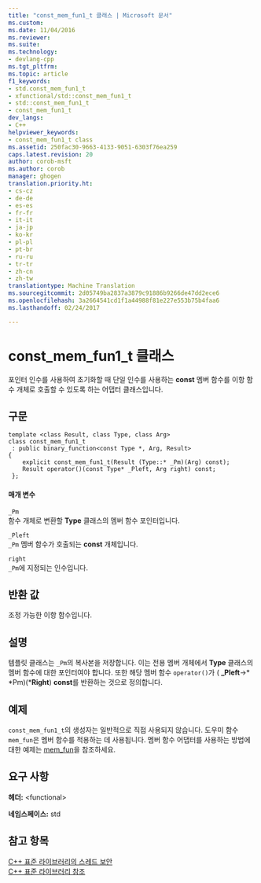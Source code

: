 ```yaml
---
title: "const_mem_fun1_t 클래스 | Microsoft 문서"
ms.custom: 
ms.date: 11/04/2016
ms.reviewer: 
ms.suite: 
ms.technology:
- devlang-cpp
ms.tgt_pltfrm: 
ms.topic: article
f1_keywords:
- std.const_mem_fun1_t
- xfunctional/std::const_mem_fun1_t
- std::const_mem_fun1_t
- const_mem_fun1_t
dev_langs:
- C++
helpviewer_keywords:
- const_mem_fun1_t class
ms.assetid: 250fac30-9663-4133-9051-6303f76ea259
caps.latest.revision: 20
author: corob-msft
ms.author: corob
manager: ghogen
translation.priority.ht:
- cs-cz
- de-de
- es-es
- fr-fr
- it-it
- ja-jp
- ko-kr
- pl-pl
- pt-br
- ru-ru
- tr-tr
- zh-cn
- zh-tw
translationtype: Machine Translation
ms.sourcegitcommit: 2d05749ba2837a3879c91886b9266de47dd2ece6
ms.openlocfilehash: 3a2664541cd1f1a44988f81e227e553b75b4faa6
ms.lasthandoff: 02/24/2017

---
```

# <a name="constmemfun1t-class"></a>const_mem_fun1_t 클래스
포인터 인수를 사용하여 초기화할 때 단일 인수를 사용하는 **const** 멤버 함수를 이항 함수 개체로 호출할 수 있도록 하는 어댑터 클래스입니다.  
  
## <a name="syntax"></a>구문  
  
```
template <class Result, class Type, class Arg>
class const_mem_fun1_t
 : public binary_function<const Type *, Arg, Result>  
{
    explicit const_mem_fun1_t(Result (Type::* _Pm)(Arg) const);
    Result operator()(const Type* _Pleft, Arg right) const;
 };
```  
  
#### <a name="parameters"></a>매개 변수  
 `_Pm`  
 함수 개체로 변환할 **Type** 클래스의 멤버 함수 포인터입니다.  
  
 `_Pleft`  
 `_Pm` 멤버 함수가 호출되는 **const** 개체입니다.  
  
 `right`  
 `_Pm`에 지정되는 인수입니다.  
  
## <a name="return-value"></a>반환 값  
 조정 가능한 이항 함수입니다.  
  
## <a name="remarks"></a>설명  
 템플릿 클래스는 `_Pm`의 복사본을 저장합니다. 이는 전용 멤버 개체에서 **Type** 클래스의 멤버 함수에 대한 포인터여야 합니다. 또한 해당 멤버 함수 `operator()`가 ( **_Pleft**->\* *Pm)(***Right**) **const**를 반환하는 것으로 정의합니다.  
  
## <a name="example"></a>예제  
 `const_mem_fun1_t`의 생성자는 일반적으로 직접 사용되지 않습니다. 도우미 함수 `mem_fun`은 멤버 함수를 적용하는 데 사용됩니다. 멤버 함수 어댑터를 사용하는 방법에 대한 예제는 [mem_fun](../standard-library/functional-functions.md#mem_fun_function)을 참조하세요.  
  
## <a name="requirements"></a>요구 사항  
 **헤더:** \<functional>  
  
 **네임스페이스:** std  
  
## <a name="see-also"></a>참고 항목  
 [C++ 표준 라이브러리의 스레드 보안](../standard-library/thread-safety-in-the-cpp-standard-library.md)   
 [C++ 표준 라이브러리 참조](../standard-library/cpp-standard-library-reference.md)




